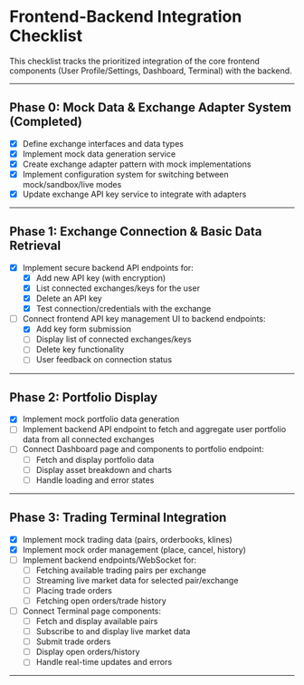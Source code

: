 # Frontend-Backend Integration Checklist

This checklist tracks the prioritized integration of the core frontend components (User Profile/Settings, Dashboard, Terminal) with the backend.

---

## Phase 0: Mock Data & Exchange Adapter System (Completed)

- [x] Define exchange interfaces and data types
- [x] Implement mock data generation service
- [x] Create exchange adapter pattern with mock implementations
- [x] Implement configuration system for switching between mock/sandbox/live modes
- [x] Update exchange API key service to integrate with adapters

---

## Phase 1: Exchange Connection & Basic Data Retrieval

- [x] Implement secure backend API endpoints for:
  - [x] Add new API key (with encryption)
  - [x] List connected exchanges/keys for the user
  - [x] Delete an API key
  - [x] Test connection/credentials with the exchange
- [ ] Connect frontend API key management UI to backend endpoints:
  - [x] Add key form submission
  - [ ] Display list of connected exchanges/keys
  - [ ] Delete key functionality
  - [ ] User feedback on connection status

---

## Phase 2: Portfolio Display

- [x] Implement mock portfolio data generation
- [ ] Implement backend API endpoint to fetch and aggregate user portfolio data from all connected exchanges
- [ ] Connect Dashboard page and components to portfolio endpoint:
  - [ ] Fetch and display portfolio data
  - [ ] Display asset breakdown and charts
  - [ ] Handle loading and error states

---

## Phase 3: Trading Terminal Integration

- [x] Implement mock trading data (pairs, orderbooks, klines)
- [x] Implement mock order management (place, cancel, history)
- [ ] Implement backend endpoints/WebSocket for:
  - [ ] Fetching available trading pairs per exchange
  - [ ] Streaming live market data for selected pair/exchange
  - [ ] Placing trade orders
  - [ ] Fetching open orders/trade history
- [ ] Connect Terminal page components:
  - [ ] Fetch and display available pairs
  - [ ] Subscribe to and display live market data
  - [ ] Submit trade orders
  - [ ] Display open orders/history
  - [ ] Handle real-time updates and errors

---
